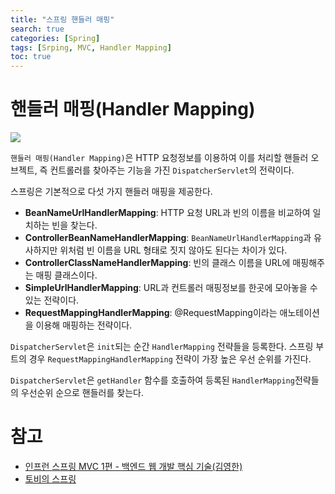 ```yaml
---
title: "스프링 핸들러 매핑"
search: true
categories: [Spring]
tags: [Srping, MVC, Handler Mapping]
toc: true
---
```


# 핸들러 매핑(Handler Mapping)
![]({{site.url}}/assets/img/post/spring/15/img01.PNG)

`핸들러 매핑(Handler Mapping)`은 HTTP 요청정보를 이용하여 이를 처리할 핸들러 오브젝트, 즉 컨트롤러를 찾아주는 기능을 가진 `DispatcherServlet`의 전략이다.

스프링은 기본적으로 다섯 가지 핸들러 매핑을 제공한다.
- **BeanNameUrlHandlerMapping**: HTTP 요청 URL과 빈의 이름을 비교하여 일치하는 빈을 찾는다.
- **ControllerBeanNameHandlerMapping**: `BeanNameUrlHandlerMapping`과 유사하지만 위처럼 빈 이름을 URL 형태로 짓지 않아도 된다는 차이가 있다.
- **ControllerClassNameHandlerMapping**: 빈의 클래스 이름을 URL에 매핑해주는 매핑 클래스이다.
- **SimpleUrlHandlerMapping**: URL과 컨트롤러 매핑정보를 한곳에 모아놓을 수 있는 전략이다.
- **RequestMappingHandlerMapping**: @RequestMapping이라는 애노테이션을 이용해 매핑하는 전략이다.

`DispatcherServlet`은 `init`되는 순간 `HandlerMapping` 전략들을 등록한다. 스프링 부트의 경우 `RequestMappingHandlerMapping` 전략이 가장 높은 우선 순위를 가진다.

`DispatcherServlet`은 `getHandler` 함수를 호출하여 등록된 `HandlerMapping`전략들의 우선순위 순으로 핸들러를 찾는다.


# 참고

- [인프런 스프링 MVC 1편 - 백엔드 웹 개발 핵심 기술(김영한)](https://www.inflearn.com/course/%EC%8A%A4%ED%94%84%EB%A7%81-mvc-1/dashboard)
- [토비의 스프링](http://www.kyobobook.co.kr/product/detailViewKor.laf?ejkGb=KOR&mallGb=KOR&barcode=9788960773417&orderClick=LAG&Kc=)
